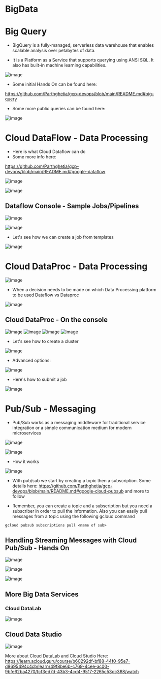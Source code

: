 # BigData

# Big Query

- BigQuery is a fully-managed, serverless data warehouse that enables scalable analysis over petabytes of data. 

- It is a Platform as a Service that supports querying using ANSI SQL. It also has built-in machine learning capabilities.

![image](https://user-images.githubusercontent.com/43883264/180685874-989fd11b-852f-41db-a870-27a97bd9afb2.png)

- Some initial Hands On can be found here:

https://github.com/Parthghetia/gcp-devops/blob/main/README.md#big-query

- Some more public queries can be found here:

![image](https://user-images.githubusercontent.com/43883264/180687427-7e3d71df-a962-4e75-afe2-6155414e67ea.png)

# Cloud DataFlow - Data Processing

- Here is what Cloud Dataflow can do
- Some more info here:

https://github.com/Parthghetia/gcp-devops/blob/main/README.md#google-dataflow

![image](https://user-images.githubusercontent.com/43883264/180688691-fbc9bbd3-64c2-46a4-b325-665ea4cedd4a.png)

![image](https://user-images.githubusercontent.com/43883264/180691048-b9f756f6-1216-4f87-8cc5-82148db0c072.png)

## Dataflow Console - Sample Jobs/Pipelines

![image](https://user-images.githubusercontent.com/43883264/180691190-9443fd9d-9421-4a7e-b98f-645d38d76df6.png)

![image](https://user-images.githubusercontent.com/43883264/180691396-21e716ad-ba9c-4275-8c2b-be777b532dbc.png)

- Let's see how we can create a job from templates

![image](https://user-images.githubusercontent.com/43883264/180691748-39723aab-6130-4fa8-969d-982457997547.png)

# Cloud DataProc - Data Processing
![image](https://user-images.githubusercontent.com/43883264/180692159-086dcef3-2afd-4c74-96ea-99a90761dbb6.png)

- When a decision needs to be made on which Data Processing platform to be used Dataflow vs Dataproc

![image](https://user-images.githubusercontent.com/43883264/180692424-895f6c85-516d-46e1-bbf2-2d2d253fb4a9.png)

## Cloud DataProc - On the console
![image](https://user-images.githubusercontent.com/43883264/180692547-acc2a83e-c22b-4949-80d3-6bb198768525.png)
![image](https://user-images.githubusercontent.com/43883264/180692564-0990bd57-f90b-482e-b199-5719375c6403.png)
![image](https://user-images.githubusercontent.com/43883264/180692613-342c660c-d28a-4972-847d-8532973c70d8.png)
![image](https://user-images.githubusercontent.com/43883264/180692627-bdcd6583-6f05-45cf-9ed8-e2c4dd2a9696.png)

- Let's see how to create a cluster

![image](https://user-images.githubusercontent.com/43883264/180692681-fd2892f7-2246-49bf-b6ff-8373bccf9bb0.png)

- Advanced options:

![image](https://user-images.githubusercontent.com/43883264/180692863-88817f05-ea46-4b01-ae10-9490079fe025.png)

- Here's how to submit a job

![image](https://user-images.githubusercontent.com/43883264/180693011-eb79f008-69bb-4806-9dd9-34032da8193c.png)


# Pub/Sub - Messaging
- Pub/Sub works as a messaging middleware for traditional service integration or a simple communication medium for modern microservices


![image](https://user-images.githubusercontent.com/43883264/180693197-9c92b327-2c4b-4e55-b573-2c4f80e8dd32.png)

![image](https://user-images.githubusercontent.com/43883264/180693323-b612611c-3368-4036-be38-93d15d7a2285.png)

- How it works

![image](https://user-images.githubusercontent.com/43883264/180693410-46f326d2-6ee3-47d1-8988-89bdb833185b.png)

- With pub/sub we start by creating a topic then a subscription. Some details here: https://github.com/Parthghetia/gcp-devops/blob/main/README.md#google-cloud-pubsub and more to follow

- Remember, you can create a topic and a subscription but you need a subscriber in order to pull the information. Also you can easily pull messages from a topic using the following gcloud command

`gcloud pubsub subscriptions pull <name of sub>`

## Handling Streaming Messages with Cloud Pub/Sub - Hands On

![image](https://user-images.githubusercontent.com/43883264/180694481-c89982c2-c34c-4aa9-9b8f-9386c5a8f5e6.png)

![image](https://user-images.githubusercontent.com/43883264/180694466-ea891e82-05f3-48f4-969c-09cde55444a2.png)

![image](https://user-images.githubusercontent.com/43883264/180694367-3370f56a-84d6-40b3-9a48-0bb2a41570e4.png)


## More Big Data Services
### Cloud DataLab

![image](https://user-images.githubusercontent.com/43883264/180693927-a445ccdc-4e9b-4f67-bccc-b5880762a8f6.png)

## Cloud Data Studio
![image](https://user-images.githubusercontent.com/43883264/180693958-0e2b204c-f1e7-4301-9fba-478a7173d868.png)

More about Cloud DataLab and Cloud Studio Here: https://learn.acloud.guru/course/b60292df-bf88-44f0-95e7-d8695494c4cb/learn/49f8be6b-c769-4cee-ac00-9bfe62ba4270/fcf3ed7d-43b3-4cd4-9517-2265c53dc388/watch





